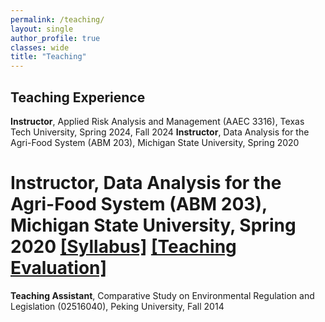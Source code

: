 ```yaml
---
permalink: /teaching/
layout: single
author_profile: true
classes: wide
title: "Teaching"
---
```


## Teaching Experience

<b>Instructor</b>, Applied Risk Analysis and Management (AAEC 3316), Texas Tech University, Spring 2024, Fall 2024
<b>Instructor</b>, Data Analysis for the Agri-Food System (ABM 203), Michigan State University, Spring 2020 
# <b>Instructor</b>, Data Analysis for the Agri-Food System (ABM 203), Michigan State University, Spring 2020 <a href="/assets/teaching/Syllabus_ABM203_Spring_2020.pdf">[Syllabus]</a> <a href="/assets/teaching/Teaching_Evaluation.png">[Teaching Evaluation]</a>

<b>Teaching Assistant</b>, Comparative Study on Environmental Regulation and Legislation (02516040), Peking University, Fall 2014 


